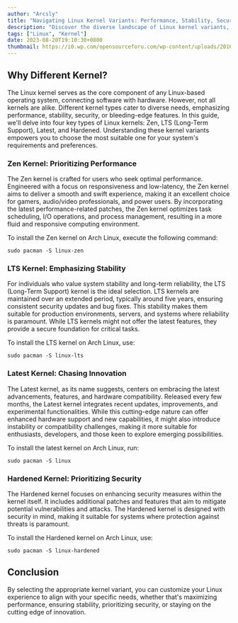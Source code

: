 ```yaml
---
author: "Arcsly"
title: "Navigating Linux Kernel Variants: Performance, Stability, Security, and Innovation"
description: "Discover the diverse landscape of Linux kernel variants, from optimizing performance and ensuring stability to enhancing security and embracing innovation."
tags: ["Linux", "Kernel"]
date: 2023-08-20T19:10:30+0800
thumbnail: https://i0.wp.com/opensourceforu.com/wp-content/uploads/2016/03/linux-kernel.png
---
```


## Why Different Kernel?

The Linux kernel serves as the core component of any Linux-based operating system, connecting software with hardware. However, not all kernels are alike. Different kernel types cater to diverse needs, emphasizing performance, stability, security, or bleeding-edge features. In this guide, we'll delve into four key types of Linux kernels: Zen, LTS (Long-Term Support), Latest, and Hardened. Understanding these kernel variants empowers you to choose the most suitable one for your system's requirements and preferences.

### Zen Kernel: Prioritizing Performance

The Zen kernel is crafted for users who seek optimal performance. Engineered with a focus on responsiveness and low-latency, the Zen kernel aims to deliver a smooth and swift experience, making it an excellent choice for gamers, audio/video professionals, and power users. By incorporating the latest performance-related patches, the Zen kernel optimizes task scheduling, I/O operations, and process management, resulting in a more fluid and responsive computing environment.

To install the Zen kernel on Arch Linux, execute the following command:

```shell
sudo pacman -S linux-zen
```

### LTS Kernel: Emphasizing Stability

For individuals who value system stability and long-term reliability, the LTS (Long-Term Support) kernel is the ideal selection. LTS kernels are maintained over an extended period, typically around five years, ensuring consistent security updates and bug fixes. This stability makes them suitable for production environments, servers, and systems where reliability is paramount. While LTS kernels might not offer the latest features, they provide a secure foundation for critical tasks.

To install the LTS kernel on Arch Linux, use:

```shell
sudo pacman -S linux-lts
```

### Latest Kernel: Chasing Innovation

The Latest kernel, as its name suggests, centers on embracing the latest advancements, features, and hardware compatibility. Released every few months, the Latest kernel integrates recent updates, improvements, and experimental functionalities. While this cutting-edge nature can offer enhanced hardware support and new capabilities, it might also introduce instability or compatibility challenges, making it more suitable for enthusiasts, developers, and those keen to explore emerging possibilities.

To install the latest kernel on Arch Linux, run:

```shell
sudo pacman -S linux
```

### Hardened Kernel: Prioritizing Security

The Hardened kernel focuses on enhancing security measures within the kernel itself. It includes additional patches and features that aim to mitigate potential vulnerabilities and attacks. The Hardened kernel is designed with security in mind, making it suitable for systems where protection against threats is paramount.

To install the Hardened kernel on Arch Linux, use:

```shell
sudo pacman -S linux-hardened
```

## Conclusion

By selecting the appropriate kernel variant, you can customize your Linux experience to align with your specific needs, whether that's maximizing performance, ensuring stability, prioritizing security, or staying on the cutting edge of innovation.